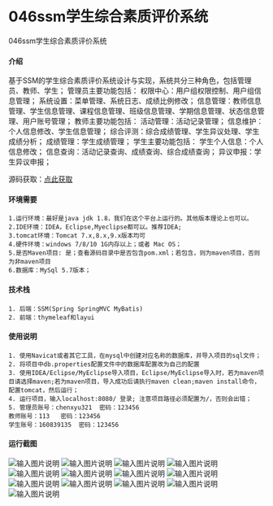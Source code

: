 #  046ssm学生综合素质评价系统
046ssm学生综合素质评价系统


#### 介绍
基于SSM的学生综合素质评价系统设计与实现，系统共分三种角色，包括管理员、教师、学生；
管理员主要功能包括：
权限中心：用户组权限控制、用户组信息管理；
系统设置：菜单管理、系统日志、成绩比例修改；
信息管理：教师信息管理、学生信息管理、课程信息管理、班级信息管理、学期信息管理、状态信息管理、用户账号管理；
教师主要功能包括：
活动管理：活动记录管理；
信息维护：个人信息修改、学生信息管理；
综合评测：综合成绩管理、学生异议处理、学生成绩分析；
成绩管理：学生成绩管理；
学生主要功能包括：
学生个人信息：个人信息修改；
信息查询：活动记录查询、成绩查询、综合成绩查询；
异议申报：学生异议申报；

源码获取：[点此获取](http://www.shuyue.fun/?type=productinfo&id=147)

#### 环境需要
```
1.运行环境：最好是java jdk 1.8，我们在这个平台上运行的。其他版本理论上也可以。
2.IDE环境：IDEA，Eclipse,Myeclipse都可以。推荐IDEA;
3.tomcat环境：Tomcat 7.x,8.x,9.x版本均可
4.硬件环境：windows 7/8/10 1G内存以上；或者 Mac OS；
5.是否Maven项目: 是；查看源码目录中是否包含pom.xml；若包含，则为maven项目，否则为非maven项目
6.数据库：MySql 5.7版本；
```

#### 技术栈
```
1. 后端：SSM(Spring SpringMVC MyBatis)
2. 前端：thymeleaf和layui
```

#### 使用说明
```
1. 使用Navicat或者其它工具，在mysql中创建对应名称的数据库，并导入项目的sql文件；
2. 将项目中db.properties配置文件中的数据库配置改为自己的配置
3. 使用IDEA/Eclipse/MyEclipse导入项目，Eclipse/MyEclipse导入时，若为maven项目请选择maven;若为maven项目，导入成功后请执行maven clean;maven install命令，配置tomcat，然后运行；
4. 运行项目，输入localhost:8080/ 登录; 注意项目路径必须配置为/，否则会出错；
5. 管理员账号：chenxyu321  密码：123456
教师账号：113   密码：123456
学生账号：160839135  密码：123456
```

#### 运行截图
![输入图片说明](https://images.gitee.com/uploads/images/2021/0315/110025_32eeecba_863230.png "屏幕截图.png")
![输入图片说明](https://images.gitee.com/uploads/images/2021/0315/110036_0b5ab652_863230.png "屏幕截图.png")
![输入图片说明](https://images.gitee.com/uploads/images/2021/0315/110045_36872ccc_863230.png "屏幕截图.png")
![输入图片说明](https://images.gitee.com/uploads/images/2021/0315/110055_1c4df8d0_863230.png "屏幕截图.png")
![输入图片说明](https://images.gitee.com/uploads/images/2021/0315/110106_ac7859a8_863230.png "屏幕截图.png")
![输入图片说明](https://images.gitee.com/uploads/images/2021/0315/110117_76adebd9_863230.png "屏幕截图.png")
![输入图片说明](https://images.gitee.com/uploads/images/2021/0315/110128_95978279_863230.png "屏幕截图.png")
![输入图片说明](https://images.gitee.com/uploads/images/2021/0315/110139_56363edc_863230.png "屏幕截图.png")
![输入图片说明](https://images.gitee.com/uploads/images/2021/0315/110149_55540ce0_863230.png "屏幕截图.png")
![输入图片说明](https://images.gitee.com/uploads/images/2021/0315/110158_1bcf84c0_863230.png "屏幕截图.png")
![输入图片说明](https://images.gitee.com/uploads/images/2021/0315/110207_70950100_863230.png "屏幕截图.png")
![输入图片说明](https://images.gitee.com/uploads/images/2021/0315/110218_53dce0d5_863230.png "屏幕截图.png")
![输入图片说明](https://images.gitee.com/uploads/images/2021/0315/110229_a213b2ad_863230.png "屏幕截图.png")
